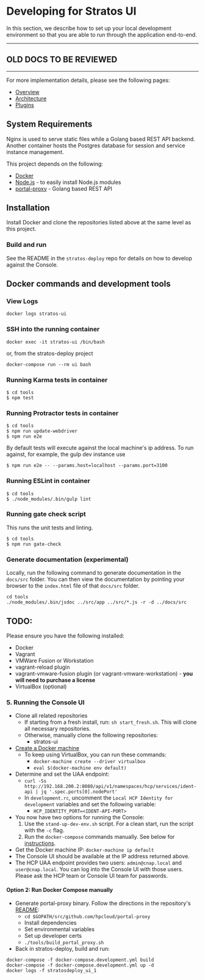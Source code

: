 # Developing for Stratos UI

In this section, we describe how to set up your local development environment so that you are able to run through the application end-to-end. 

---
## OLD DOCS TO BE REVIEWED
---

For more implementation details, please see the following pages:
* [Overview](docs/README.md)
* [Architecture](docs/architecture.md)
* [Plugins](docs/plugins.md)


## System Requirements
Nginx is used to serve static files while a Golang based REST API backend. Another container hosts the Postgres database for session and service instance management.

This project depends on the following:
* [Docker](https://docs.docker.com/mac)
* [Node.js](https://nodejs.org) - to easily install Node.js modules
* [portal-proxy](https://github.com/hpcloud/portal-proxy) - Golang based REST API

## Installation
Install Docker and clone the repositories listed above at the same level as this project.

### Build and run
See the README in the `stratos-deploy` repo for details on how to develop against the Console.

## Docker commands and development tools

### View Logs
```
docker logs stratos-ui
```

### SSH into the running container
```
docker exec -it stratos-ui /bin/bash
```
or, from the stratos-deploy project
```
docker-compose run --rm ui bash
```

### Running Karma tests in container
```
$ cd tools
$ npm test
```

### Running Protractor tests in container
```
$ cd tools
$ npm run update-webdriver
$ npm run e2e
```
By default tests will execute against the local machine's ip address. To run against, for example, the gulp dev instance use
```
$ npm run e2e -- --params.host=localhost --params.port=3100
```

### Running ESLint in container
```
$ cd tools
$ ./node_modules/.bin/gulp lint
```

### Running gate check script
This runs the unit tests and linting.
```
$ cd tools
$ npm run gate-check
```

### Generate documentation (experimental)
Locally, run the following command to generate documentation in the `docs/src` folder. You can then view the documentation by pointing your browser to the `index.html` file of that `docs/src` folder.
```
cd tools 
./node_modules/.bin/jsdoc ../src/app ../src/*.js -r -d ../docs/src
```






TODO:
---

Please ensure you have the following installed:
* Docker
* Vagrant
* VMWare Fusion or Workstation
* vagrant-reload plugin
* vagrant-vmware-fusion plugin (or vagrant-vmware-workstation) - **you will need to purchase a license**
* VirtualBox (optional)

### <a id="running-ui"></a>5. Running the Console UI
* Clone all related repositories
  - If starting from a fresh install, run: `sh start_fresh.sh`. This will clone all necessary repositories.
  - Otherwise, manually clone the following repositories:
    - stratos-ui
* [Create a Docker machine](create_docker_machine.md)
  - To keep using VirtualBox, you can run these commands:
    - `docker-machine create --driver virtualbox`
    - `eval $(docker-machine env default)`
* Determine and set the UAA endpoint:
  - `curl -Ss http://192.168.200.2:8080/api/v1/namespaces/hcp/services/ident-api | jq '.spec.ports[0].nodePort'`
  - In `development.rc`, uncomment the `Local HCP Identity for development` variables and set the following variable:
    - `HCP_IDENTITY_PORT=<IDENT-API-PORT>`
* You now have two options for running the Console:
  1. Use the `stand-up-dev-env.sh` script. For a clean start, run the script with the `-c` flag.
  2. Run the `docker-compose` commands manually. See below for [instructions](#running-ui-manually).
* Get the Docker machine IP: `docker-machine ip default`
* The Console UI should be available at the IP address returned above.
* The HCP UAA endpoint provides two users: `admin@cnap.local` and `user@cnap.local`. You can log into the Console UI with those users. Please ask the HCP team or Console UI team for passwords.

#### <a id="running-ui-manually"></a>Option 2: Run Docker Compose manually ####
* Generate portal-proxy binary. Follow the directions in the repository's [README](https://github.com/hpcloud/portal-proxy):
  - `cd $GOPATH/src/github.com/hpcloud/portal-proxy`
  - Install dependencies
  - Set environmental variables
  - Set up developer certs
  - `./tools/build_portal_proxy.sh`
* Back in stratos-deploy, build and run:
```
docker-compose -f docker-compose.development.yml build
docker-compose -f docker-compose.development.yml up -d
docker logs -f stratosdeploy_ui_1
```
